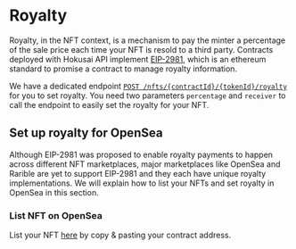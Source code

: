 # Royalty

Royalty, in the NFT context, is a mechanism to pay the minter a percentage of the sale price each time your NFT is resold to a third party. Contracts deployed with Hokusai API implement [EIP-2981](https://eips.ethereum.org/EIPS/eip-2981), which is an ethereum standard to promise a contract to manage royalty information.

We have a dedicated endpoint [`POST /nfts/{contractId}/{tokenId}/royalty`](../../swagger.yaml#get-royalty-of-the-NFT) for you to set royalty. You need two parameters `percentage` and `receiver` to call the endpoint to easily set the royalty for your NFT.



## Set up royalty for OpenSea
Although EIP-2981 was proposed to enable royalty payments to happen across different NFT marketplaces, major marketplaces like OpenSea and Rarible are yet to support EIP-2981 and they each have unique royalty implementations. We will explain how to list your NFTs and set royalty in OpenSea in this section.

### List NFT on OpenSea
List your NFT [here](https://opensea.io/get-listed/step-two) by copy & pasting your contract address. 